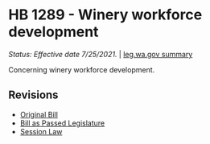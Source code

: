 # HB 1289 - Winery workforce development
*Status: Effective date 7/25/2021.* | [leg.wa.gov summary](https://app.leg.wa.gov/billsummary?BillNumber=1289&Year=2021)

Concerning winery workforce development.

## Revisions
* [Original Bill](1/)
* [Bill as Passed Legislature](1/)
* [Session Law](1/)